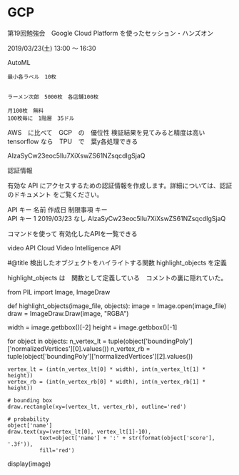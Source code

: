 # GCP
第19回勉強会　Google Cloud Platform を使ったセッション・ハンズオン

2019/03/23(土) 13:00 〜 16:30




AutoML

	最小各ラベル　10枚


	ラーメン次郎　5000枚　各店舗100枚

	月100枚　無料
	100枚毎に　1階層　35ドル


AWS　に比べて　GCP　の　優位性
	検証結果を見てみると精度は高い
	tensorflow なら　TPU　で　葉y各処理できる



AIzaSyCw23eoc5llu7XiXswZS61NZsqcdIgSjaQ



認証情報

 
有効な API にアクセスするための認証情報を作成します。詳細については、認証のドキュメント をご覧ください。

API キー
名前	作成日	制限事項	キー	
 API キー 1	2019/03/23	なし	AIzaSyCw23eoc5llu7XiXswZS61NZsqcdIgSjaQ 	 




コマンドを使って
有効化したAPIを一覧できる


video    API
Cloud Video Intelligence API




#@title 検出したオブジェクトをハイライトする関数 highlight_objects を定義

highlight_objects は　関数として定義している　コメントの裏に隠れていた。


from PIL import Image, ImageDraw

def highlight_objects(image_file, objects):
  image = Image.open(image_file)
  draw = ImageDraw.Draw(image, "RGBA")
  
  width = image.getbbox()[-2]
  height = image.getbbox()[-1]
  
  for object in objects:
    n_vertex_lt = tuple(object['boundingPoly']['normalizedVertices'][0].values())
    n_vertex_rb = tuple(object['boundingPoly']['normalizedVertices'][2].values())
    
    vertex_lt = (int(n_vertex_lt[0] * width), int(n_vertex_lt[1] * height))
    vertex_rb = (int(n_vertex_rb[0] * width), int(n_vertex_rb[1] * height))
    
    # bounding box
    draw.rectangle(xy=(vertex_lt, vertex_rb), outline='red')
    
    # probability
    object['name']
    draw.text(xy=(vertex_lt[0], vertex_lt[1]-10),
              text=object['name'] + ':' + str(format(object['score'], '.3f')),
              fill='red')    
  display(image)
  
  
